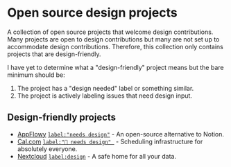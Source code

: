 # Open source design projects

A collection of open source projects that welcome design contributions. Many projects are open to design contributions but many are not set up to accommodate design contributions. Therefore, this collection only contains projects that are design-friendly.

I have yet to determine what a "design-friendly" project means but the bare minimum should be:
1. The project has a "design needed" label or something similar.
2. The project is actively labeling issues that need design input.

## Design-friendly projects

- [AppFlowy](https://github.com/AppFlowy-IO/AppFlowy) [`label:"needs design"`](https://github.com/AppFlowy-IO/AppFlowy/issues?q=is%3Aopen+is%3Aissue+label%3A%22needs+design%22) - An open-source alternative to Notion.
- [Cal.com](https://github.com/calcom/cal.com) [`label:"🎨 needs design" `](https://github.com/calcom/cal.com/issues?q=is%3Aopen+is%3Aissue+label%3A%22%F0%9F%8E%A8+needs+design%22) - Scheduling infrastructure for absolutely everyone.
- [Nextcloud](https://github.com/nextcloud) [`label:design`](https://github.com/nextcloud/server/issues?q=is%3Aopen+is%3Aissue+label%3Adesign) - A safe home for all your data.
